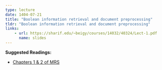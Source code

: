 ```yaml
---
type: lecture
date: 1404-07-21
title: "Boolean information retrieval and document preprocessing"
tldr: "Boolean information retrieval and document preprocessing"
links: 
    - url: https://sharif.edu/~beigy/courses/14032/40324/Lect-1.pdf
      name: slides
---
```


**Suggested Readings:**
- [Chapters 1 & 2 of MRS](https://nlp.stanford.edu/IR-book/pdf/02voc.pdf)
